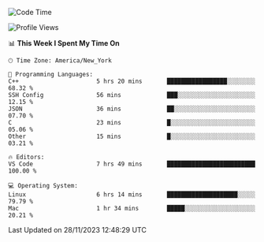 <!--START_SECTION:waka-->
![Code Time](http://img.shields.io/badge/Code%20Time-625%20hrs%2044%20mins-blue)

![Profile Views](http://img.shields.io/badge/Profile%20Views-0-blue)

📊 **This Week I Spent My Time On** 

```text
🕑︎ Time Zone: America/New_York

💬 Programming Languages: 
C++                      5 hrs 20 mins       █████████████████░░░░░░░░   68.32 % 
SSH Config               56 mins             ███░░░░░░░░░░░░░░░░░░░░░░   12.15 % 
JSON                     36 mins             ██░░░░░░░░░░░░░░░░░░░░░░░   07.70 % 
C                        23 mins             █░░░░░░░░░░░░░░░░░░░░░░░░   05.06 % 
Other                    15 mins             █░░░░░░░░░░░░░░░░░░░░░░░░   03.21 % 

🔥 Editors: 
VS Code                  7 hrs 49 mins       █████████████████████████   100.00 % 

💻 Operating System: 
Linux                    6 hrs 14 mins       ████████████████████░░░░░   79.79 % 
Mac                      1 hr 34 mins        █████░░░░░░░░░░░░░░░░░░░░   20.21 % 
```


 Last Updated on 28/11/2023 12:48:29 UTC
<!--END_SECTION:waka-->
